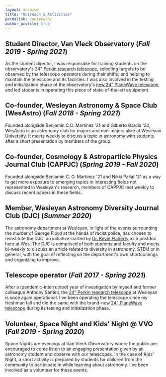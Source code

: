 ```yaml
---
layout: archive
title: "Outreach & Activities"
permalink: /outreach/
author_profile: true
---
```


## Student Director, Van Vleck Observatory (*Fall 2019 - Spring 2021*)

As the student director, I was responsible for training students on the observatory's 24" [Perkin research telescope](https://www.wesleyan.edu/astro/van-vleck/telescopes.html), selecting targets to be observed by the telescope operators during their shifts, and helping to maintain the telescope and its facilities. I was also involved in the testing and initialization phase of the observatory's [new 24" PlaneWave telescope](https://newsletter.blogs.wesleyan.edu/2020/07/22/new-24-telescope-to-provide-better-research-opportunities-for-astronomy-students-faculty/), and led students in operating this piece of state-of-the-art equipment.

## Co-founder, Wesleyan Astronomy & Space Club (WesAstro) (*Fall 2018 - Spring 2021*)

Founded alongside Benjamin C.O. Martinez '21 and Gilberto Garcia '20, WesAstro is an astronomy club for majors and non-majors alike at Wesleyan University. It meets weekly to discuss a topic in astronomy with students after a short presentation by members of the group.

## Co-founder, Cosmology & Astroparticle Physics Journal Club (CAPPJC) (*Spring 2019 - Fall 2020*)

Founded alongside Benjamin C. O. Martinez '21 and Nikki Pallat '21 as a way to get more exposure to emerging topics in interesting fields not represented in Wesleyan's research, members of CAPPJC met weekly to discuss recent papers in these fields.

## Member, Wesleyan Astronomy Diversity Journal Club (DJC) (*Summer 2020*)

The astronomy department at Wesleyan, in light of the events surrounding the murder of George Floyd at the hands of racist police, has chosen to reinstitute the DJC, an initiative started by [Dr. Kevin Flaherty](https://kevinflaherty.weebly.com/) as a postdoc here at Wes. The DJC is comprised of both students and faculty and meets bi-weekly to discuss an article related to diversity in astronomy, STEM or in general, with the goal of reflecting on the department's own shortcomings and organizing to improve.

## Telescope operator (*Fall 2017 - Spring 2021*)

After a (pandemic-interrupted) year of investigation by myself and former colleague Anthony Santini, the  [24" Perkin research telescope](https://www.wesleyan.edu/astro/van-vleck/telescopes.html#24inch) at Wesleyan is once again operational. I've been operating the telescope since my freshman fall and did the same with the brand-new [24" PlaneWave telescope](https://newsletter.blogs.wesleyan.edu/2020/07/22/new-24-telescope-to-provide-better-research-opportunities-for-astronomy-students-faculty/) during its testing and initialization phase.

## Volunteer, Space Night and Kids' Night @ VVO (*Fall 2019 - Spring 2020*)

Space Nights are evenings at Van Vleck Observatory where the public are encouraged to come listen to an engaging presentation given by an astronomy student and observe with our telescopes. In the case of Kids' Night, a short activity is prepared by students for children from the community to participate in while learning about astronomy. I've been involved as a volunteer for these events.

